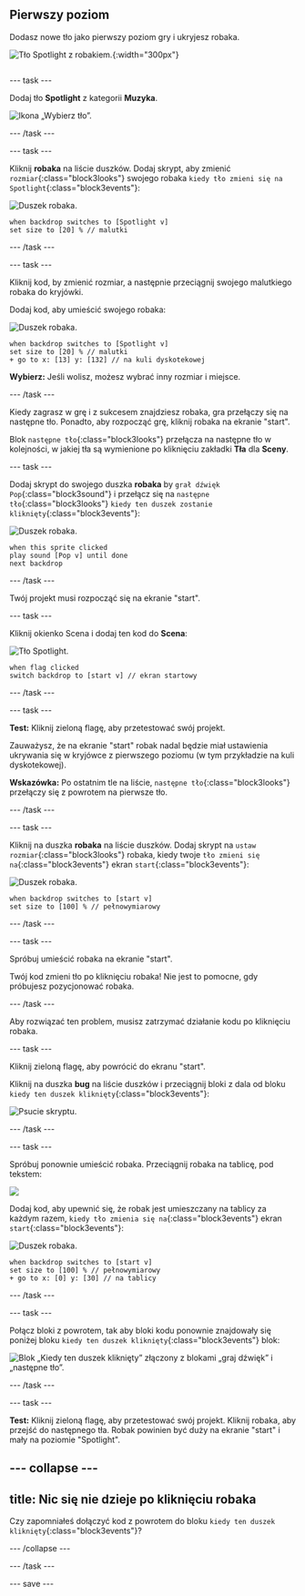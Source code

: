 ## Pierwszy poziom

<div style="display: flex; flex-wrap: wrap">
<div style="flex-basis: 200px; flex-grow: 1; margin-right: 15px;">
Dodasz nowe tło jako pierwszy poziom gry i ukryjesz robaka.
</div>
<div>

![Tło Spotlight z robakiem.](images/first-level.png){:width="300px"}

</div>
</div>

--- task ---

Dodaj tło **Spotlight** z kategorii **Muzyka**.

![Ikona „Wybierz tło”.](images/backdrop-button.png)

--- /task ---

--- task ---

Kliknij **robaka** na liście duszków. Dodaj skrypt, aby zmienić `rozmiar`{:class="block3looks"} swojego robaka `kiedy tło zmieni się na Spotlight`{:class="block3events"}:

![Duszek robaka.](images/bug-sprite.png)

```blocks3
when backdrop switches to [Spotlight v]
set size to [20] % // malutki
```

--- /task ---

--- task ---

Kliknij kod, by zmienić rozmiar, a następnie przeciągnij swojego malutkiego robaka do kryjówki.

Dodaj kod, aby umieścić swojego robaka:

![Duszek robaka.](images/bug-sprite.png)

```blocks3
when backdrop switches to [Spotlight v]
set size to [20] % // malutki
+ go to x: [13] y: [132] // na kuli dyskotekowej
```

**Wybierz:** Jeśli wolisz, możesz wybrać inny rozmiar i miejsce.

--- /task ---

Kiedy zagrasz w grę i z sukcesem znajdziesz robaka, gra przełączy się na następne tło. Ponadto, aby rozpocząć grę, kliknij robaka na ekranie "start".

Blok `następne tło`{:class="block3looks"} przełącza na następne tło w kolejności, w jakiej tła są wymienione po kliknięciu zakładki **Tła** dla **Sceny**.

--- task ---

Dodaj skrypt do swojego duszka **robaka** by `grał dźwięk Pop`{:class="block3sound"} i przełącz się na `następne tło`{:class="block3looks"} `kiedy ten duszek zostanie kliknięty`{:class="block3events"}:

![Duszek robaka.](images/bug-sprite.png)

```blocks3
when this sprite clicked
play sound [Pop v] until done
next backdrop
```

--- /task ---

Twój projekt musi rozpocząć się na ekranie "start".

--- task ---

Kliknij okienko Scena i dodaj ten kod do **Scena**:

![Tło Spotlight.](images/stage-image.png)

```blocks3
when flag clicked
switch backdrop to [start v] // ekran startowy
```

--- /task ---

--- task ---

**Test:** Kliknij zieloną flagę, aby przetestować swój projekt.

Zauważysz, że na ekranie "start" robak nadal będzie miał ustawienia ukrywania się w kryjówce z pierwszego poziomu (w tym przykładzie na kuli dyskotekowej).

**Wskazówka:** Po ostatnim tle na liście, `następne tło`{:class="block3looks"} przełączy się z powrotem na pierwsze tło.

--- /task ---

--- task ---

Kliknij na duszka **robaka** na liście duszków. Dodaj skrypt na `ustaw rozmiar`{:class="block3looks"} robaka, kiedy twoje `tło zmieni się na`{:class="block3events"} ekran `start`{:class="block3events"}:

![Duszek robaka.](images/bug-sprite.png)

```blocks3
when backdrop switches to [start v]
set size to [100] % // pełnowymiarowy
```

--- /task ---

--- task ---

Spróbuj umieścić robaka na ekranie "start".

Twój kod zmieni tło po kliknięciu robaka! Nie jest to pomocne, gdy próbujesz pozycjonować robaka.

--- /task ---

Aby rozwiązać ten problem, musisz zatrzymać działanie kodu po kliknięciu robaka.

--- task ---

Kliknij zieloną flagę, aby powrócić do ekranu "start".

Kliknij na duszka **bug** na liście duszków i przeciągnij bloki z dala od bloku `kiedy ten duszek kliknięty`{:class="block3events"}:

![Psucie skryptu.](images/breaking-script.png)

--- /task ---

--- task ---

Spróbuj ponownie umieścić robaka. Przeciągnij robaka na tablicę, pod tekstem:

![](images/bug-chalkboard.png)

Dodaj kod, aby upewnić się, że robak jest umieszczany na tablicy za każdym razem, `kiedy tło zmienia się na`{:class="block3events"} ekran `start`{:class="block3events"}:

![Duszek robaka.](images/bug-sprite.png)

```blocks3
when backdrop switches to [start v]
set size to [100] % // pełnowymiarowy
+ go to x: [0] y: [30] // na tablicy
```

--- /task ---

--- task ---

Połącz bloki z powrotem, tak aby bloki kodu ponownie znajdowały się poniżej bloku `kiedy ten duszek kliknięty`{:class="block3events"} blok:

![Blok „Kiedy ten duszek kliknięty” złączony z blokami „graj dźwięk” i „następne tło”.](images/fixed-script.png)

--- /task ---

--- task ---

**Test:** Kliknij zieloną flagę, aby przetestować swój projekt. Kliknij robaka, aby przejść do następnego tła. Robak powinien być duży na ekranie "start" i mały na poziomie "Spotlight".

--- collapse ---
---
title: Nic się nie dzieje po kliknięciu robaka
---

Czy zapomniałeś dołączyć kod z powrotem do bloku `kiedy ten duszek kliknięty`{:class="block3events"}?

--- /collapse ---

--- /task ---

--- save ---
